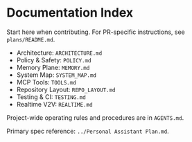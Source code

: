 # Documentation Index

Start here when contributing. For PR-specific instructions, see `plans/README.md`.

- Architecture: `ARCHITECTURE.md`
- Policy & Safety: `POLICY.md`
- Memory Plane: `MEMORY.md`
- System Map: `SYSTEM_MAP.md`
- MCP Tools: `TOOLS.md`
- Repository Layout: `REPO_LAYOUT.md`
- Testing & CI: `TESTING.md`
- Realtime V2V: `REALTIME.md`

Project-wide operating rules and procedures are in `AGENTS.md`.

Primary spec reference: `../Personal Assistant Plan.md`.
